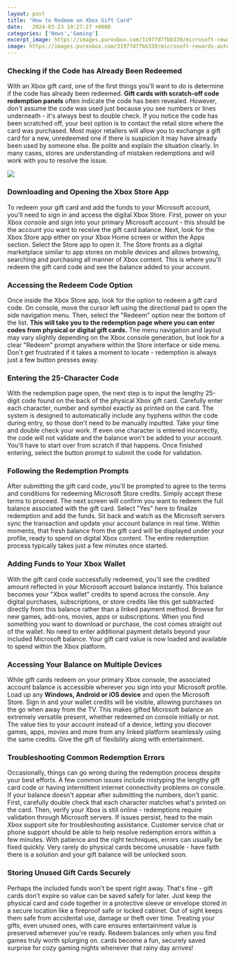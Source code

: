 ```yaml
---
layout: post
title: "How to Redeem an Xbox Gift Card"
date:   2024-03-23 19:27:27 +0000
categories: ['News','Gaming']
excerpt_image: https://images.purexbox.com/31977d7fbb339/microsoft-rewards-auto-redeem-xbox.original.jpg
image: https://images.purexbox.com/31977d7fbb339/microsoft-rewards-auto-redeem-xbox.original.jpg
---
```


### Checking if the Code has Already Been Redeemed
With an Xbox gift card, one of the first things you'll want to do is determine if the code has already been redeemed. **Gift cards with scratch-off code redemption panels** often indicate the code has been revealed. However, don't assume the code was used just because you see numbers or lines underneath - it's always best to double check. 
If you notice the code has been scratched off, your best option is to contact the retail store where the card was purchased. Most major retailers will allow you to exchange a gift card for a new, unredeemed one if there is suspicion it may have already been used by someone else. Be polite and explain the situation clearly. In many cases, stores are understanding of mistaken redemptions and will work with you to resolve the issue.

![](http://www.windowscentral.com/sites/wpcentral.com/files/styles/larger_wm_brb/public/field/image/2014/08/xbox_card.jpg?itok=7ofM-86T)
### Downloading and Opening the Xbox Store App
To redeem your gift card and add the funds to your Microsoft account, you'll need to sign in and access the digital Xbox Store. First, power on your Xbox console and sign into your primary Microsoft account - this should be the account you want to receive the gift card balance. 
Next, look for the Xbox Store app either on your Xbox Home screen or within the Apps section. Select the Store app to open it. The Store fronts as a digital marketplace similar to app stores on mobile devices and allows browsing, searching and purchasing all manner of Xbox content. This is where you'll redeem the gift card code and see the balance added to your account.
### Accessing the Redeem Code Option 
Once inside the Xbox Store app, look for the option to redeem a gift card code. On console, move the cursor left using the directional pad to open the side navigation menu. Then, select the "Redeem" option near the bottom of the list. **This will take you to the redemption page where you can enter codes from physical or digital gift cards.**
The menu navigation and layout may vary slightly depending on the Xbox console generation, but look for a clear "Redeem" prompt anywhere within the Store interface or side menu. Don't get frustrated if it takes a moment to locate - redemption is always just a few button presses away.
### Entering the 25-Character Code  
With the redemption page open, the next step is to input the lengthy 25-digit code found on the back of the physical Xbox gift card. Carefully enter each character, number and symbol exactly as printed on the card. The system is designed to automatically include any hyphens within the code during entry, so those don't need to be manually inputted.
Take your time and double check your work. If even one character is entered incorrectly, the code will not validate and the balance won't be added to your account. You'll have to start over from scratch if that happens. Once finished entering, select the button prompt to submit the code for validation.
### Following the Redemption Prompts
After submitting the gift card code, you'll be prompted to agree to the terms and conditions for redeeming Microsoft Store credits. Simply accept these terms to proceed. The next screen will confirm you want to redeem the full balance associated with the gift card. Select "Yes" here to finalize redemption and add the funds.
Sit back and watch as the Microsoft servers sync the transaction and update your account balance in real time. Within moments, that fresh balance from the gift card will be displayed under your profile, ready to spend on digital Xbox content. The entire redemption process typically takes just a few minutes once started.
### Adding Funds to Your Xbox Wallet
With the gift card code successfully redeemed, you'll see the credited amount reflected in your Microsoft account balance instantly. This balance becomes your "Xbox wallet" credits to spend across the console. Any digital purchases, subscriptions, or store credits like this get subtracted directly from this balance rather than a linked payment method.
Browse for new games, add-ons, movies, apps or subscriptions. When you find something you want to download or purchase, the cost comes straight out of the wallet. No need to enter additional payment details beyond your included Microsoft balance. Your gift card value is now loaded and available to spend within the Xbox platform.
### Accessing Your Balance on Multiple Devices  
While gift cards redeem on your primary Xbox console, the associated account balance is accessible wherever you sign into your Microsoft profile. Load up any **Windows, Android or iOS device** and open the Microsoft Store. Sign in and your wallet credits will be visible, allowing purchases on the go when away from the TV. 
This makes gifted Microsoft balance an extremely versatile present, whether redeemed on console initially or not. The value ties to your account instead of a device, letting you discover games, apps, movies and more from any linked platform seamlessly using the same credits. Give the gift of flexibility along with entertainment.
### Troubleshooting Common Redemption Errors
Occasionally, things can go wrong during the redemption process despite your best efforts. A few common issues include mistyping the lengthy gift card code or having intermittent internet connectivity problems on console. If your balance doesn't appear after submitting the numbers, don't panic. 
First, carefully double check that each character matches what's printed on the card. Then, verify your Xbox is still online - redemptions require validation through Microsoft servers. If issues persist, head to the main Xbox support site for troubleshooting assistance. Customer service chat or phone support should be able to help resolve redemption errors within a few minutes. 
With patience and the right techniques, errors can usually be fixed quickly. Very rarely do physical cards become unusable - have faith there is a solution and your gift balance will be unlocked soon.
### Storing Unused Gift Cards Securely
Perhaps the included funds won't be spent right away. That's fine - gift cards don't expire so value can be saved safely for later. Just keep the physical card and code together in a protective sleeve or envelope stored in a secure location like a fireproof safe or locked cabinet. Out of sight keeps them safe from accidental use, damage or theft over time.
Treating your gifts, even unused ones, with care ensures entertainment value is preserved whenever you're ready. Redeem balances only when you find games truly worth splurging on. cards become a fun, securely saved surprise for cozy gaming nights whenever that rainy day arrives!